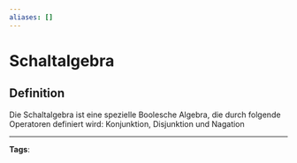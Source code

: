 ```yaml
---
aliases: []
---
```


# Schaltalgebra

## Definition

Die Schaltalgebra ist eine spezielle Boolesche Algebra, die durch folgende Operatoren definiert wird: Konjunktion, Disjunktion und Nagation

---

**Tags**:
